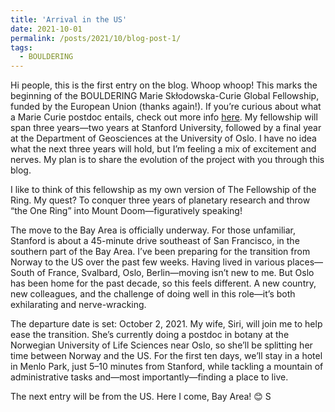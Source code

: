 ```yaml
---
title: 'Arrival in the US'
date: 2021-10-01
permalink: /posts/2021/10/blog-post-1/
tags:
  - BOULDERING
---
```


Hi people, this is the first entry on the blog. Whoop whoop! This marks the beginning of the BOULDERING Marie Skłodowska-Curie Global Fellowship, funded by the European Union (thanks again!). If you’re curious about what a Marie Curie postdoc entails, check out more info [here](https://cordis.europa.eu/project/id/101030364). My fellowship will span three years—two years at Stanford University, followed by a final year at the Department of Geosciences at the University of Oslo. I have no idea what the next three years will hold, but I’m feeling a mix of excitement and nerves. My plan is to share the evolution of the project with you through this blog.

I like to think of this fellowship as my own version of The Fellowship of the Ring. My quest? To conquer three years of planetary research and throw “the One Ring” into Mount Doom—figuratively speaking!

The move to the Bay Area is officially underway. For those unfamiliar, Stanford is about a 45-minute drive southeast of San Francisco, in the southern part of the Bay Area. I’ve been preparing for the transition from Norway to the US over the past few weeks. Having lived in various places—South of France, Svalbard, Oslo, Berlin—moving isn’t new to me. But Oslo has been home for the past decade, so this feels different. A new country, new colleagues, and the challenge of doing well in this role—it’s both exhilarating and nerve-wracking.

The departure date is set: October 2, 2021. My wife, Siri, will join me to help ease the transition. She’s currently doing a postdoc in botany at the Norwegian University of Life Sciences near Oslo, so she’ll be splitting her time between Norway and the US. For the first ten days, we’ll stay in a hotel in Menlo Park, just 5–10 minutes from Stanford, while tackling a mountain of administrative tasks and—most importantly—finding a place to live.

The next entry will be from the US. Here I come, Bay Area! 😊 S



